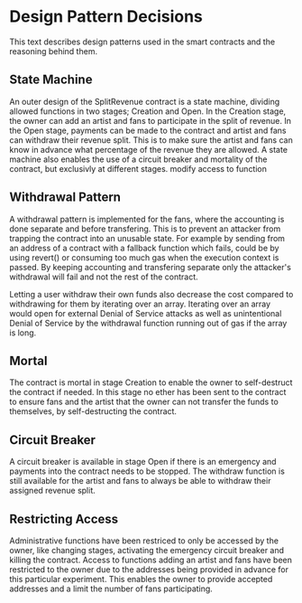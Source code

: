 # Design Pattern Decisions 
This text describes design patterns used in the smart contracts and the reasoning behind them.  

## State Machine 
An outer design of the SplitRevenue contract is a state machine, dividing allowed functions in two stages; Creation and Open. In the Creation stage, the owner can add an artist and fans to participate in the split of revenue. In the Open stage, payments can be made to the contract and artist and fans can withdraw their revenue split. This is to make sure the artist and fans can know in advance what percentage of the revenue they are allowed. A state machine also enables the use of a circuit breaker and mortality of the contract, but exclusivly at different stages. 
modify access to function

## Withdrawal Pattern 
A withdrawal pattern is implemented for the fans, where the accounting is done separate and before transfering. This is to prevent an attacker from trapping the contract into an unusable state. For example by sending from an address of a contract with a fallback function which fails, could be by using revert() or consuming too much gas when the execution context is passed. By keeping accounting and transfering separate only the attacker's withdrawal will fail and not the rest of the contract.

Letting a user withdraw their own funds also decrease the cost compared to withdrawing for them by iterating over an array. Iterating over an array would open for external Denial of Service attacks as well as unintentional Denial of Service by the withdrawal function running out of gas if the array is long.  

## Mortal
The contract is mortal in stage Creation to enable the owner to self-destruct the contract if needed. In this stage no ether has been sent to the contract to ensure fans and the artist that the owner can not transfer the funds to themselves, by self-destructing the contract.     

## Circuit Breaker  
A circuit breaker is available in stage Open if there is an emergency and payments into the contract needs to be stopped. The withdraw function is still available for the artist and fans to always be able to withdraw their assigned revenue split.   
 
## Restricting Access 
Administrative functions have been restriced to only be accessed by the owner, like changing stages, activating the emergency circuit breaker and killing the contract. Access to functions adding an artist and fans have been restricted to the owner due to the addresses being provided in advance for this particular experiment. This enables the owner to provide accepted addresses and a limit the number of fans participating. 

